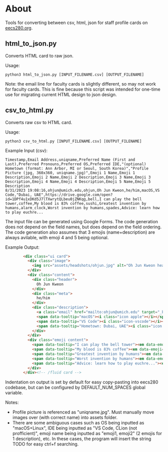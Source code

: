 # About
Tools for converting between csv, html, json for staff profile cards on [eecs280.org](https://www.eecs280.org).

## html_to_json.py
Converts HTML card to raw json.

Usage:
```terminal
python3 html_to_json.py [INPUT_FILENAME.csv] [OUTPUT_FILENAME]
```

Note: the email line for faculty cards is slightly different, so may not work for faculty cards. This is fine because this script was intended for one-time use for migrating current HTML design to json design.

## csv_to_html.py
Converts raw csv to HTML card.

Usage:
```terminal
python3 csv_to_html.py [INPUT_FILENAME.csv] [OUTPUT_FILENAME]
```

Example Input (csv):
```
Timestamp,Email Address,uniqname,Preferred Name (First and Last),Preferred Pronouns,Preferred OS,Preferred IDE,"(optional) Hometown (format: Ann Arbor, MI or Seoul, South Korea)","Profile Picture (jpg, 360x360, uniqname.jpg)",Emoji 1 Name,Emoji 1 Description,Emoji 2 Name,Emoji 2 Description,Emoji 3 Name,Emoji 3 Description,Emoji 4 Name,Emoji 4 Description,Emoji 5 Name,Emoji 5 Description
8/31/2023 19:08:16,ohjun@umich.edu,ohjun,Oh Jun Kweon,he/him,macOS,VS Code,"Dubai, UAE",https://drive.google.com/open?id=1DPf4u1xDKd5J7lTXwrytQLbeu0jZNKqg,bell,I can play the bell tower,coffee,My blood is 83% coffee,sushi,Greatest invention by humans,alarm_clock,Worst invention by humans,spades,Advice: learn how to play euchre...
```
The input file can be generated using Google Forms. The code generation does not depend on the field names, but does depend on the field ordering.
The code generation also assumes that 3 emojis (name+description) are always avilable, with emoji 4 and 5 being optional.

Example Output:
```html
        <div class="ui card">
          <div class="image">
            <img src="assets/headshots/ohjun.jpg" alt="Oh Jun Kweon head shot" />
          </div>
          <div class="content">
            <div class="header">
              Oh Jun Kweon
            </div>
            <div class="meta">
              he/him
            </div>
            <div class="description">
              <a class="email" href="mailto:ohjun@umich.edu" target="_blank" data-tooltip="ohjun@umich.edu"><i class="icon envelope"></i></a>
              <span data-tooltip="macOS"><i class="icon apple"></i></span>
              <span data-tooltip="VS Code"><i class="icon-vscode"></i></span>
              <span data-tooltip="Hometown: Dubai, UAE"><i class="icon map pin"></i></span>
            </div>
          </div>
          <div class="emoji content">
            <span data-tooltip="I can play the bell tower"><em data-emoji="bell"></em></span>
            <span data-tooltip="My blood is 83% coffee"><em data-emoji="coffee"></em></span>
            <span data-tooltip="Greatest invention by humans"><em data-emoji="sushi"></em></span>
            <span data-tooltip="Worst invention by humans"><em data-emoji="alarm_clock"></em></span>
            <span data-tooltip="Advice: learn how to play euchre..."><em data-emoji="spades"></em></span>
          </div>
        </div><!-- /fluid card -->
```

Indentation on output is set by default for easy copy-pasting into eecs280 codebase, but can be configured by DEFAULT_NUM_SPACES global variable.

Notes:
- Profile picture is referenced as "uniqname.jpg". Must manually move images over (with correct name) into assets folder.
- There are some ambiguous cases such as OS being inputted as "macOS+Linux", IDE being inputted as "VS Code, CLion (not profficient)", emoji name being inputted as "emoji1, emoji2" (2 emojis for 1 description), etc. In these cases, the program will insert the string TODO for easy ctrl+f searching.
